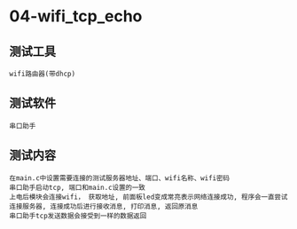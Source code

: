# 04-wifi_tcp_echo

## 测试工具
    wifi路由器(带dhcp)

## 测试软件
    串口助手

## 测试内容
    在main.c中设置需要连接的测试服务器地址、端口、wifi名称、wifi密码
    串口助手启动tcp, 端口和main.c设置的一致
    上电后模块会连接wifi， 获取地址, 前面板led变成常亮表示网络连接成功, 程序会一直尝试连接服务器, 连接成功后进行接收消息, 打印消息, 返回原消息
    串口助手tcp发送数据会接受到一样的数据返回
